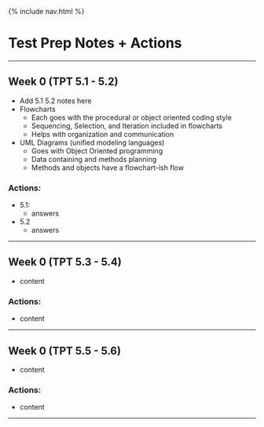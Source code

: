 {% include nav.html %}
# Test Prep Notes + Actions
***
## Week 0 (TPT 5.1 - 5.2)
- Add 5.1 5.2 notes here
- Flowcharts
  - Each goes with the procedural or object oriented coding style
  - Sequencing, Selection, and Iteration included in flowcharts
  - Helps with organization and communication
- UML Diagrams (unified modeling languages)
  - Goes with Object Oriented programming
  - Data containing and methods planning
  - Methods and objects have a flowchart-ish flow
  

### Actions:
- 5.1:
  - answers
- 5.2
  - answers

***

## Week 0 (TPT 5.3 - 5.4)
- content

### Actions:
- content

***

## Week 0 (TPT 5.5 - 5.6)
- content

### Actions:
- content

***
